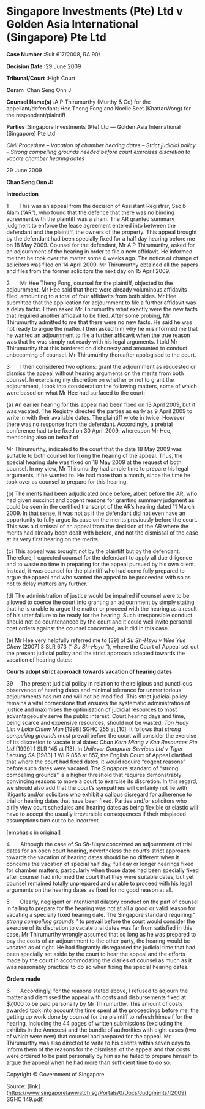 # Singapore Investments (Pte) Ltd v Golden Asia International (Singapore) Pte Ltd 



**Case Number** :Suit 617/2008, RA 90/ 

**Decision Date** :29 June 2009 

**Tribunal/Court** :High Court 

**Coram** :Chan Seng Onn J 

**Counsel Name(s)** :A P Thirumurthy (Murthy & Co) for the appellant/defendant; Hee Theng Fong and Noelle Seet (KhattarWong) for the respondent/plaintiff 

**Parties** :Singapore Investments (Pte) Ltd — Golden Asia International (Singapore) Pte Ltd 

_Civil Procedure_ – _Vacation of chamber hearing dates_ – _Strict judicial policy_ – _Strong compelling grounds needed before court exercises discretion to vacate chamber hearing dates_ 

29 June 2009 

**Chan Seng Onn J:** 

**Introduction** 

1       This was an appeal from the decision of Assistant Registrar, Saqib Alam (“AR”), who found that the defence that there was no binding agreement with the plaintiff was a sham. The AR granted summary judgment to enforce the lease agreement entered into between the defendant and the plaintiff, the owners of the property. This appeal brought by the defendant had been specially fixed for a half day hearing before me on 18 May 2009. Counsel for the defendant, Mr A P Thirumurthy, asked for an adjournment of the hearing in order to file a new affidavit. He informed me that he took over the matter some 4 weeks ago. The notice of change of solicitors was filed on 14 April 2009. Mr Thirumurthy obtained all the papers and files from the former solicitors the next day on 15 April 2009. 

2       Mr Hee Theng Fong, counsel for the plaintiff, objected to the adjournment. Mr Hee said that there were already voluminous affidavits filed, amounting to a total of four affidavits from both sides. Mr Hee submitted that the application for adjournment to file a further affidavit was a delay tactic. I then asked Mr Thirumurthy what exactly were the new facts that required another affidavit to be filed. After some probing, Mr Thirumurthy admitted to me that there were no new facts. He said he was not ready to argue the matter. I then asked him why he misinformed me that he wanted an adjournment to file a further affidavit when the true reason was that he was simply not ready with his legal arguments. I told Mr Thirumurthy that this bordered on dishonesty and amounted to conduct unbecoming of counsel. Mr Thirumurthy thereafter apologised to the court. 

3       I then considered two options: grant the adjournment as requested or dismiss the appeal without hearing arguments on the merits from both counsel. In exercising my discretion on whether or not to grant the adjournment, I took into consideration the following matters, some of which were based on what Mr Hee had surfaced to the court: 

 (a) An earlier hearing for this appeal had been fixed on 13 April 2009, but it was vacated. The Registry directed the parties as early as 9 April 2009 to write in with their available dates. The plaintiff wrote in twice. However there was no response from the defendant. Accordingly, a pretrial conference had to be fixed on 30 April 2009, whereupon Mr Hee, mentioning also on behalf of 


Mr Thirumurthy, indicated to the court that the date 18 May 2009 was suitable to both counsel for fixing the hearing of the appeal. Thus, the special hearing date was fixed on 18 May 2009 at the request of both counsel. In my view, Mr Thirumurthy had ample time to prepare his legal arguments, if he wanted to. He had more than a month, since the time he took over as counsel to prepare for this hearing. 

(b) The merits had been adjudicated once before, albeit before the AR, who had given succinct and cogent reasons for granting summary judgment as could be seen in the certified transcript of the AR’s hearing dated 11 March 2009. In that sense, it was not as if the defendant did not even have an opportunity to fully argue its case on the merits previously before the court. This was a dismissal of an appeal from the decision of the AR where the merits had already been dealt with before, and not the dismissal of the case at its very first hearing on the merits. 

(c) This appeal was brought not by the plaintiff but by the defendant. Therefore, I expected counsel for the defendant to apply all due diligence and to waste no time in preparing for the appeal pursued by his own client. Instead, it was counsel for the plaintiff who had come fully prepared to argue the appeal and who wanted the appeal to be proceeded with so as not to delay matters any further. 

(d) The administration of justice would be impaired if counsel were to be allowed to coerce the court into granting an adjournment by simply stating that he is unable to argue the matter or proceed with the hearing as a result of his utter failure to be ready for the hearing. Such irresponsible conduct should not be countenanced by the court and it could well invite personal cost orders against the counsel concerned, as it did in this case. 

(e) Mr Hee very helpfully referred me to [39] of _Su Sh-Hsyu v Wee Yue Chew_ <span class="citation">[2007] 3 SLR 673</span> (“ _Su Sh-Hsyu_ ”), where the Court of Appeal set out the present judicial policy and the strict approach adopted towards the vacation of hearing dates: 

**Courts adopt strict approach towards vacation of hearing dates** 

39     The present judicial policy in relation to the religious and punctilious observance of hearing dates and minimal tolerance for unmeritorious adjournments has not and will not be modified. This strict judicial policy remains a vital cornerstone that ensures the systematic administration of justice and maximises the optimisation of judicial resources to most advantageously serve the public interest. Court hearing days and time, being scarce and expensive resources, should not be wasted: _Tan Huay Lim v Loke Chiew Mun_ <span class="citation">[1998] SGHC 255</span> at [10]. It follows that _strong compelling grounds_ must prevail before the court will consider the exercise of its discretion to vacate trial dates: _Chan Kern Miang v Kea Resources Pte Ltd_ <span class="citation">[1999] 1 SLR 145</span> at [13]. In _Unilever Computer Services Ltd v Tiger Leasing SA_ [1983] 1 WLR 856 at 857, the English Court of Appeal clarified that where the court had fixed dates, it would require “cogent reasons” before such dates were vacated. The Singapore standard of “strong compelling grounds” is a higher threshold that requires demonstrably convincing reasons to move a court to exercise its discretion. In this regard, we should also add that the court’s sympathies will certainly not lie with litigants and/or solicitors who exhibit a callous disregard for adherence to trial or hearing dates that have been fixed. Parties and/or solicitors who airily view court schedules and hearing dates as being flexible or elastic will have to accept the usually irreversible consequences if their misplaced assumptions turn out to be incorrect. 

[emphasis in original] 


4       Although the case of _Su Sh-Hsyu_ concerned an adjournment of trial dates for an open court hearing, nevertheless the court’s strict approach towards the vacation of hearing dates should be no different when it concerns the vacation of special half day, full day or longer hearings fixed for chamber matters, particularly when those dates had been specially fixed after counsel had informed the court that they were suitable dates, but yet counsel remained totally unprepared and unable to proceed with his legal arguments on the hearing dates as fixed for no good reason at all. 

5       Clearly, negligent or intentional dilatory conduct on the part of counsel in failing to prepare for the hearing was not at all a good or valid reason for vacating a specially fixed hearing date. The Singapore standard requiring “ _strong compelling grounds_ ” to prevail before the court would consider the exercise of its discretion to vacate trial dates was far from satisfied in this case. Mr Thirumurthy wrongly assumed that so long as he was prepared to pay the costs of an adjournment to the other party, the hearing would be vacated as of right. He had flagrantly disregarded the judicial time that had been specially set aside by the court to hear the appeal and the efforts made by the court in accommodating the diaries of counsel as much as it was reasonably practical to do so when fixing the special hearing dates. 

**Orders made** 

6       Accordingly, for the reasons stated above, I refused to adjourn the matter and dismissed the appeal with costs and disbursements fixed at $7,000 to be paid personally by Mr Thirumurthy. This amount of costs awarded took into account the time spent at the proceedings before me, the getting up work done by counsel for the plaintiff to refresh himself for the hearing, including the 44 pages of written submissions (excluding the exhibits in the Annexes) and the bundle of authorities with eight cases (two of which were new) that counsel had prepared for the appeal. Mr Thirumurthy was also directed to write to his clients within seven days to inform them of the reasons for the dismissal of the appeal and that costs were ordered to be paid personally by him as he failed to prepare himself to argue the appeal when he had more than sufficient time to do so. 

 Copyright © Government of Singapore. 


Source: [link](https://www.singaporelawwatch.sg/Portals/0/Docs/Judgments/[2009] SGHC 149.pdf)
